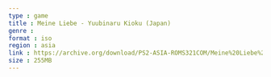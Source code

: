 ```yaml
---
type : game
title : Meine Liebe - Yuubinaru Kioku (Japan)
genre : 
format : iso
region : asia
link : https://archive.org/download/PS2-ASIA-ROMS321COM/Meine%20Liebe%20-%20Yuubinaru%20Kioku%20%28Japan%29.7z
size : 255MB
---
```

